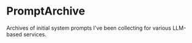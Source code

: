 # PromptArchive
Archives of initial system prompts I've been collecting for various LLM-based services.

